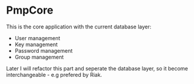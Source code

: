 # PmpCore

This is the core application with the current database layer:

* User management
* Key management
* Password management
* Group management

Later I will refactor this part and seperate the database layer, so it become 
interchangeable - e.g prefered by Riak.
